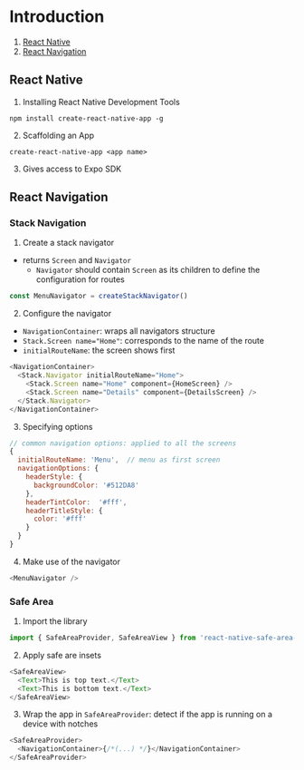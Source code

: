 # Introduction
1. [React Native](#react-native)
2. [React Navigation](#react-navigation)

## React Native
1. Installing React Native Development Tools
```shell
npm install create-react-native-app -g
```
2. Scaffolding an App
```shell
create-react-native-app <app name>
```
3. Gives access to Expo SDK

## React Navigation
### Stack Navigation
1. Create a stack navigator
- returns `Screen` and `Navigator`
  - `Navigator` should contain `Screen` as its children to define the configuration for routes
```js
const MenuNavigator = createStackNavigator()
```
2. Configure the navigator
- `NavigationContainer`: wraps all navigators structure
- `Stack.Screen name="Home"`: corresponds to the name of the route
- `initialRouteName`: the screen shows first
```js
<NavigationContainer>
  <Stack.Navigator initialRouteName="Home">
    <Stack.Screen name="Home" component={HomeScreen} />
    <Stack.Screen name="Details" component={DetailsScreen} />
  </Stack.Navigator>
</NavigationContainer>
```
3. Specifying options
```js
// common navigation options: applied to all the screens
{
  initialRouteName: 'Menu',  // menu as first screen
  navigationOptions: {
    headerStyle: {
      backgroundColor: '#512DA8'
    },
    headerTintColor:  '#fff',
    headerTitleStyle: {
      color: '#fff'
    }
  }
}
```
4. Make use of the navigator
```js
<MenuNavigator />
```
### Safe Area
1. Import the library
```js
import { SafeAreaProvider, SafeAreaView } from 'react-native-safe-area-context';
```
2. Apply safe are insets
```js
<SafeAreaView>
  <Text>This is top text.</Text>
  <Text>This is bottom text.</Text>
</SafeAreaView>
```
3. Wrap the app in `SafeAreaProvider`: detect if the app is running on a device with notches
```js
<SafeAreaProvider> 
  <NavigationContainer>{/*(...) */}</NavigationContainer>
</SafeAreaProvider>
```

